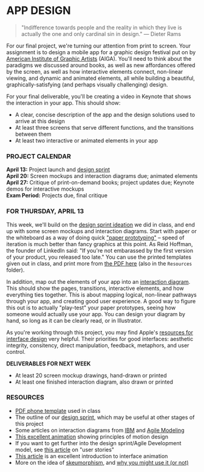 APP DESIGN
====

>"Indifference towards people and the reality in which they live is actually the one and only cardinal sin in design." ― Dieter Rams

For our final project, we're turning our attention from print to screen. Your assignment is to design a mobile app for a graphic design festival put on by [American Institute of Graphic Artists](http://www.aiga.org/) (AIGA). You'll need to think about the paradigms we discussed around books, as well as new affordances offered by the screen, as well as how interactive elements connect, non-linear viewing, and dynamic and animated elements, all while building a beautiful, graphically-satisfying (and perhaps visually challenging) design.

For your final deliverable, you'll be creating a video in Keynote that shows the interaction in your app. This should show:

* A clear, concise description of the app and the design solutions used to arrive at this design  
* At least three screens that serve different functions, and the transitions between them  
* At least two interactive or animated elements in your app  

### PROJECT CALENDAR  
**April 13:** Project launch and [design sprint](https://github.com/jeffThompson/Design2/blob/master/Exercises/DesignSprint.md)  
**April 20:** Screen mockups and interaction diagrams due; animated elements  
**April 27:** Critique of print-on-demand books; project updates due; Keynote demos for interactive mockups  
**Exam Period:** Projects due, final critique

### FOR THURSDAY, APRIL 13  
This week, we'll build on the [design sprint ideation](https://github.com/jeffThompson/Design2/blob/master/Exercises/DesignSprint.md) we did in class, and end up with some screen mockups and interaction diagrams. Start with paper or the whiteboard as a way of doing quick ["paper prototyping"](https://en.wikipedia.org/wiki/Paper_prototyping) – speed of iteration is much better than fancy graphics at this point. As Reid Hoffman, the founder of LinkedIn said: "If you're not embarassed by the first version of your product, you released too late." You can use the printed templates given out in class, and print more from [the PDF here](https://github.com/jeffThompson/Design2/blob/master/Resources/PhoneTemplate.pdf) (also in the `Resources` folder).

In addition, map out the elements of your app into an [interaction diagram](http://agilemodeling.com/artifacts/uiFlowDiagram.htm). This should show the pages, transitions, interactive elements, and how everything ties together. This is about mapping logical, non-linear pathways through your app, and creating good user experience. A good way to figure this out is to actually "play-test" your paper prototypes, seeing how someone would actually use your app. You can design your diagram by hand, so long as it can be clearly read, or in Illustrator.

As you're working through this project, you may find Apple's [resources for interface design](https://developer.apple.com/ios/human-interface-guidelines/overview/design-principles/) very helpful. Their priorities for good interfaces: aesthetic integrity, consitency, direct manipulation, feedback, metaphors, and user control.

**DELIVERABLES FOR NEXT WEEK**  

* At least 20 screen mockup drawings, hand-drawn or printed  
* At least one finished interaction diagram, also drawn or printed  

### RESOURCES  
* [PDF phone template](https://github.com/jeffThompson/Design2/blob/master/Resources/PhoneTemplate.pdf) used in class  
* The outline of our [design sprint](https://github.com/jeffThompson/Design2/blob/master/Exercises/DesignSprint.md), which may be useful at other stages of this project  
* Some articles on interaction diagrams from [IBM](https://www.ibm.com/developerworks/rational/library/4697.html) and [Agile Modeling](http://agilemodeling.com/artifacts/uiFlowDiagram.htm)  
* [This excellent animation](http://giphy.com/gifs/10-principles-of-motion-design-3oriOiLUqWXA9Rc7eM) showing principles of motion design  
* If you want to get further into the design sprint/Agile Development model, see [this article](https://www.mountaingoatsoftware.com/agile/user-stories) on "user stories"  
* [This article](http://alistapart.com/article/motion-with-meaning-semantic-animation-in-interface-design) is an excellent introduction to interface animation  
* More on the idea of [skeumorphism](https://en.wikipedia.org/wiki/Skeuomorph), and [why you might use it (or not)](https://www.interaction-design.org/literature/article/skeuomorphism-is-dead-long-live-skeuomorphism)  

